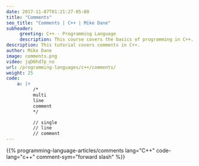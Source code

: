 ```yaml
---
date: 2017-11-07T01:21:27-05:00
title: "Comments"
seo_title: "Comments | C++ | Mike Dane"
subheader:
     greeting: C++ - Programming Language
     description: This course covers the basics of programming in C++. Work your way through the videos/articles and I'll teach you everything you need to know to start your programming journey!
description: This tutorial covers comments in C++.
author: Mike Dane
image: comments.png
video: jqD6hd7p_no
url: /programming-languages/c++/comments/
weight: 25
code:
    a: |+
          /*
          multi
          line
          comment
          */

          // single
          // line
          // comment
---
```


{{% programming-language-articles/comments lang="C++" code-lang="c++" comment-sym="forward slash" %}}
